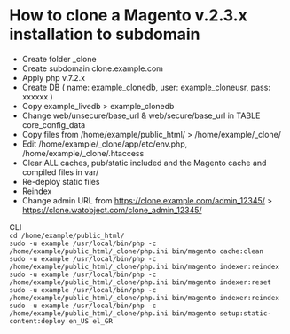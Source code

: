 # How to clone a Magento v.2.3.x installation to subdomain

- Create folder _clone
- Create subdomain clone.example.com
- Apply php v.7.2.x
- Create DB ( name: example_clonedb, user: example_cloneusr, pass: xxxxxx )
- Copy example_livedb > example_clonedb
- Change web/unsecure/base_url & web/secure/base_url in TABLE core_config_data
- Copy files from /home/example/public_html/ > /home/example/_clone/
- Edit /home/example/_clone/app/etc/env.php, /home/example/_clone/.htaccess
- Clear ALL caches, pub/static included and the Magento cache and compiled files in var/
- Re-deploy static files
- Reindex
- Change admin URL from https://clone.example.com/admin_12345/ > https://clone.watobject.com/clone_admin_12345/

CLI  
`cd /home/example/public_html/`  
`sudo -u example /usr/local/bin/php -c /home/example/public_html/_clone/php.ini bin/magento cache:clean`  
`sudo -u example /usr/local/bin/php -c /home/example/public_html/_clone/php.ini bin/magento indexer:reindex`  
`sudo -u example /usr/local/bin/php -c /home/example/public_html/_clone/php.ini bin/magento indexer:reset`  
`sudo -u example /usr/local/bin/php -c /home/example/public_html/_clone/php.ini bin/magento indexer:reindex`  
`sudo -u example /usr/local/bin/php -c /home/example/public_html/_clone/php.ini bin/magento setup:static-content:deploy en_US el_GR`  
